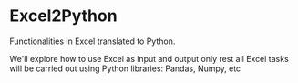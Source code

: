 # Excel2Python
Functionalities in Excel translated to Python.

We'll explore how to use Excel as input and output only rest all Excel tasks will be carried out using Python libraries: Pandas, Numpy, etc

